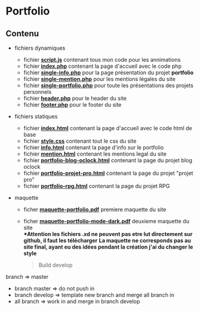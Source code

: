# Portfolio

## Contenu

- fichiers dynamiques

  - fichier **[script.js](https://github.com/j314h/site_cv/blob/master/fichiers_dynamiques/script.js)** contenant tous mon code pour les annimations
  - fichier **[index.php](https://github.com/j314h/site_cv/blob/master/fichiers_dynamiques/index.php)** contenant la page d'accueil avec le code php
  - fichier **[single-info.php](https://github.com/j314h/site_cv/blob/master/fichiers_dynamiques/single-info.php)** pour la page présentation du projet **portfolio**
  - fichier **[single-mention.php](https://github.com/j314h/site_cv/blob/master/fichiers_dynamiques/single-mention.php)** pour les mentions légales du site
  - fichier **[single-portfolio.php](https://github.com/j314h/site_cv/blob/master/fichiers_dynamiques/single-portfolio.php)** pour toute les présentations des projets personnels
  - fichier **[header.php](https://github.com/j314h/site_cv/blob/master/fichiers_dynamiques/header.php)** pour le header du site
  - fichier **[footer.php](https://github.com/j314h/site_cv/blob/master/fichiers_dynamiques/footer.php)** pour le footer du site

- fichiers statiques

  - fichier **[index.html](https://github.com/j314h/site_cv/blob/master/fichiers_statiques/index.html)** contenant la page d'accueil avec le code html de base
  - fichier **[style.css](https://github.com/j314h/site_cv/blob/master/fichiers_statiques/style.css)** contenant tout le css du site
  - fichier **[info.html](https://github.com/j314h/site_cv/blob/master/fichiers_statiques/info.html)** contenant la page d'info sur le portfolio
  - fichier **[mention.html](https://github.com/j314h/site_cv/blob/master/fichiers_statiques/mention.html)** contenant les mentions legal du site
  - fichier **[portfolio-blog-oclock.html](https://github.com/j314h/site_cv/blob/master/fichiers_statiques/portfolio-blog-oclock.html)** contenant la page du projet blog oclock
  - fichier **[portfolio-projet-pro.html](https://github.com/j314h/site_cv/blob/master/fichiers_statiques/portfolio-projet-pro.html)** contenant la page du projet "projet pro"
  - fichier **[portfolio-rpg.html](https://github.com/j314h/site_cv/blob/master/fichiers_statiques/portfolio-rpg.html)** contenant la page du projet RPG

- maquette

  - ficher **[maquette-portfolio.pdf](https://github.com/j314h/site_cv/blob/master/maquette/maquette-portfolio.pdf)** premiere maquette du site
  - ficher **[maquette-portfolio-mode-dark.pdf](https://github.com/j314h/site_cv/blob/master/maquette/maquette-portfolio-mode-dark.pdf)** deuxieme maquette du site  
    **\*Attention les fichiers .xd ne peuvent pas etre lut directement sur github, il faut les télécharger**
    **La maquette ne corresponds pas au site final, ayant eu des idées pendant la création j'ai du changer le style**

    > Build develop

branch => master

- branch master => do not push in
- branch develop => template new branch and merge all branch in
- all branch => work in and merge in branch develop
